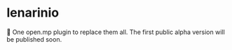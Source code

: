 # lenarinio
🦝 One open.mp plugin to replace them all. The first public alpha version will be published soon.
